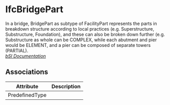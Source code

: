IfcBridgePart
=============
In a bridge, BridgePart as subtype of FacilityPart represents the parts in
breakdown structure according to local practices (e.g. Superstructure,
Substructure, Foundation), and these can also be broken down further (e.g.
Substructure as whole can be COMPLEX, while each abutment and pier would be
ELEMENT, and a pier can be composed of separate towers (PARTIAL).  
[ _bSI
Documentation_](https://standards.buildingsmart.org/IFC/DEV/IFC4_2/FINAL/HTML/schema/ifcproductextension/lexical/ifcbridgepart.htm)


Associations
------------
| Attribute      | Description   |
|----------------|---------------|
| PredefinedType |               |

